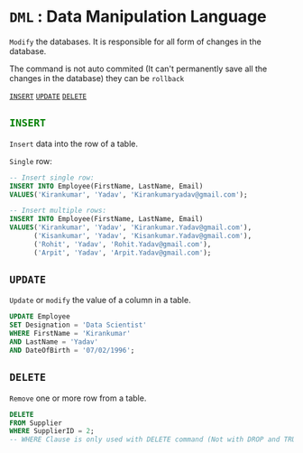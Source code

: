 # `DML` : **Data Manipulation Language**

`Modify` the databases. It is responsible for all form of changes in the database.

The command is not auto commited (It can't permanently save all the changes in the database) they can be `rollback`

<a href=#insert><code>INSERT</code></a> <a href=#update><code>UPDATE</code></a> <a href=#delete><code>DELETE</code></a> 

<h2 name=insert><code style="color:green;">INSERT</code></h2>

`Insert` data into the row of a table.

`Single` row:

```sql
-- Insert single row:
INSERT INTO Employee(FirstName, LastName, Email)  
VALUES('Kirankumar', 'Yadav', 'Kirankumaryadav@gmail.com');

-- Insert multiple rows:
INSERT INTO Employee(FirstName, LastName, Email)  
VALUES('Kirankumar', 'Yadav', 'Kirankumar.Yadav@gmail.com'),
      ('Kisankumar', 'Yadav', 'Kisankumar.Yadav@gmail.com'),
      ('Rohit', 'Yadav', 'Rohit.Yadav@gmail.com'),
      ('Arpit', 'Yadav', 'Arpit.Yadav@gmail.com');
```

<h2 name='update'><code>UPDATE</code></h2>
      
`Update` or `modify` the value of a column in a table.      
      
```sql
UPDATE Employee
SET Designation = 'Data Scientist'
WHERE FirstName = 'Kirankumar' 
AND LastName = 'Yadav' 
AND DateOfBirth = '07/02/1996';
```

<h2 name=delete><code>DELETE</code></h2>
      
`Remove` one or more row from a table.

```sql
DELETE 
FROM Supplier
WHERE SupplierID = 2;
-- WHERE Clause is only used with DELETE command (Not with DROP and TRUNCATE commands)
```
